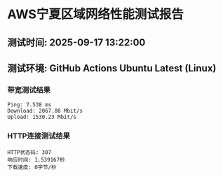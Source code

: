 # AWS宁夏区域网络性能测试报告
## 测试时间: 2025-09-17 13:22:00
## 测试环境: GitHub Actions Ubuntu Latest (Linux)

### 带宽测试结果
```
Ping: 7.538 ms
Download: 2067.88 Mbit/s
Upload: 1530.23 Mbit/s
```

### HTTP连接测试结果
```
HTTP状态码: 307
响应时间: 1.539167秒
下载速度: 0字节/秒
```

